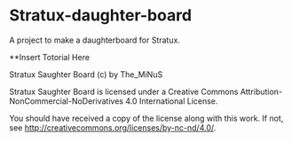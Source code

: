 # Stratux-daughter-board
A project to make a daughterboard for Stratux.


**Insert Totorial Here






Stratux Saughter Board (c) by The_MiNuS

Stratux Saughter Board is licensed under a
Creative Commons Attribution-NonCommercial-NoDerivatives 4.0 International License.

You should have received a copy of the license along with this
work. If not, see http://creativecommons.org/licenses/by-nc-nd/4.0/.
